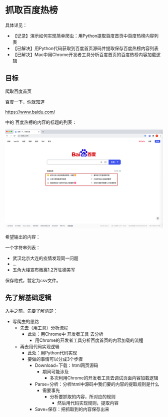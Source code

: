 # 抓取百度热榜

具体详见：

* 【记录】演示如何实现简单爬虫：用Python提取百度首页中百度热榜内容列表
* 【已解决】用Python代码获取到百度首页源码并提取保存百度热榜内容列表
* 【已解决】Mac中用Chrome开发者工具分析百度首页的百度热榜内容加载逻辑

## 目标

爬取百度首页

百度一下，你就知道

https://www.baidu.com/

中的 百度热榜的内容的标题的列表：

![baidu_home_hot_list](../../assets/img/baidu_home_hot_list.png)

希望输出的内容：

一个字符串列表：

* 武汉北京大连的疫情发现同一问题
* ...
* 五角大楼宣布撤离1.2万驻德美军

保存格式，暂定为csv文件。

## 先了解基础逻辑

入手之前，先要了解清楚：

* 写爬虫的思路
    * 先去（用工具）分析流程
        * 此处：用Chrome中 开发者工具 去分析
            * 用Chrome的开发者工具分析百度首页的内容加载的流程
    * 再去用代码实现逻辑
        * 此处：用Python代码实现
        * 要做的事情可以分成3个步骤
            * Download=下载：html网页源码
                * 期间可能涉及
                    * 多次利用Chrome的开发者工具去调试页面内容加载逻辑
            * Parse=分析：分析html中源码中我们要的内容的提取规则是什么
                * 需要事先
                    * 分析要抓取的内容，所对应的规则
                        * 然后用代码实现规则，提取内容
            * Save=保存：把抓取到的内容保存出来
